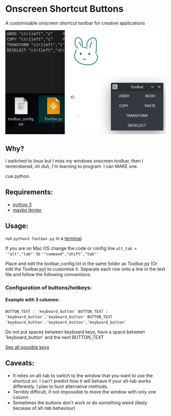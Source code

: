 # Onscreen Shortcut Buttons
A customisable onscreen shortcut toolbar for creative applications

![screen-gif](./example.gif)

## Why?
I switched to linux but I miss my windows onscreen toolbar, then I remembered, oh duh, I'm learning to program. I can MAKE one. 

cue python.

## Requirements:
- [python 3](https://www.python.org/downloads/)
- [maybe tkinter](https://tkdocs.com/tutorial/install.html")

## Usage:
run `python3 Toolbar.py` in a [terminal](https://pythonbasics.org/execute-python-scripts/).

If you are on Mac OS change the code or config line `alt_tab = '"alt","tab"'` to `'"command","shift","tab"'`

Place and edit the toolbar_config.txt in the same folder as Toolbar.py (Or edit the Toolbar.py) to customise it.
Separate each row onto a line in the text file and follow the following conventions:

### Configuration of buttons/hotkeys:
#### Example with 3 columns:
```BUTTON_TEXT : 'keyboard_button' BUTTON_TEXT : 'keyboard_button','keyboard_button' BUTTON_TEXT 'keyboard_button','keyboard_button','keyboard_button'```

Do not put spaces between keyboard keys, have a space between 'keyboard_button' and the next BUTTON_TEXT

[See all possible keys](https://pyautogui.readthedocs.io/en/latest/keyboard.html#keyboard-keys)

## Caveats:
 - It relies on alt-tab to switch to the window that you want to use the shortcut on. I can't predict how it will behave if your alt-tab works differently. I plan to hunt alternative methods.
 - Terribly difficult, if not impossible to move the window with only one column
 - Sometimes the buttons don't work or do something weird (likely because of alt-tab behaviour)

